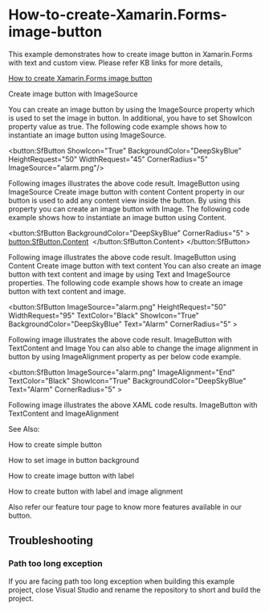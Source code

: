 # How-to-create-Xamarin.Forms-image-button

This example demonstrates how to create image button in Xamarin.Forms with text and custom view.
Please refer KB links for more details,

[How to create Xamarin.Forms image button](https://www.syncfusion.com/kb/10808/?utm_medium=listing&utm_source=github-examples)

Create image button with ImageSource

You can create an image button by using the ImageSource property which is used to set the image in button. In additional, you have to set ShowIcon property value as true. The following code example shows how to instantiate an image button using ImageSource.
 
 <button:SfButton ShowIcon="True" BackgroundColor="DeepSkyBlue" 
                         HeightRequest="50" WidthRequest="45" CornerRadius="5" ImageSource="alarm.png"/>

 
Following images illustrates the above code result.
ImageButton using ImageSource
Create image button with content
Content property in our button is used to add any content view inside the button. By using this property you can create an image button with Image. The following code example shows how to instantiate an image button using Content.
 
<button:SfButton BackgroundColor="DeepSkyBlue" CornerRadius="5" >
       <button:SfButton.Content>
             <Grid HeightRequest="45" WidthRequest="100" Margin="15">
                  <Image Source="alarm.png" />
              </Grid>
       </button:SfButton.Content>
</button:SfButton>
 
Following image illustrates the above code result.
ImageButton using Content
Create image button with text content
You can also create an image button with text content and image by using Text and ImageSource properties. The following code example shows how to create an image button with text content and image.
 
<button:SfButton ImageSource="alarm.png"
                 HeightRequest="50" WidthRequest="95"  TextColor="Black"
                 ShowIcon="True" BackgroundColor="DeepSkyBlue" Text="Alarm"
                 CornerRadius="5" >
 
Following image illustrates the above code result.
ImageButton with TextContent and Image
You can also able to change the image alignment in button by using ImageAlignment property as per below code example.
 
<button:SfButton ImageSource="alarm.png" ImageAlignment="End"
                 TextColor="Black" ShowIcon="True" BackgroundColor="DeepSkyBlue"                 
                 Text="Alarm" CornerRadius="5" >
 
Following image illustrates the above XAML code results.
ImageButton with TextContent and ImageAlignment
 
See Also:
 
How to create simple button
 
How to set image in button background
 
How to create image button with label
 
How to create button with label and image alignment
 
Also refer our feature tour page to know more features available in our button.

## <a name="troubleshooting"></a>Troubleshooting ##
### Path too long exception
If you are facing path too long exception when building this example project, close Visual Studio and rename the repository to short and build the project.

